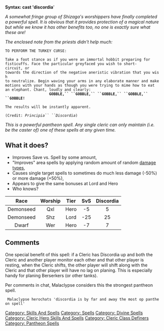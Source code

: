 **Syntax: cast 'discordia**'

*A somewhat fringe group of Shizaga's worshippers have finally completed
a powerful spell. It is obvious that it provides protection of a magical
nature but while we know it has other benefits too, no one is exactly
sure what these are!*

*The enclosed note from the priests didn't help much:*

`TO PERFORM THE TURKEY CURSE:`  
  
`Take a foot stance as if you were an immortal hobbit preparing for`  
`fisticuffs. Face the particular greyfaced you wish to short-circuit, or`  
`towards the direction of the negative aneristic vibration that you wish`  
`to neutralize. Begin waving your arms in any elaborate manner and make`  
`motions with your hands as though you were trying to mime how to eat`  
`an elephant. Chant, loudly and clearly:`  
`                    `**`GOBBLE,`` ``GOBBLE,`` ``GOBBLE,`` ``GOBBLE,`` ``GOBBLE!`**  
  
`The results will be instantly apparent.`  
  
`(Credit: `*`Principia`` ``Discordia`*`)`

*This is a powerful pantheon spell. Any single cleric can only maintain
(i.e. be the caster of) one of these spells at any given time.*

## What it does?

-   Improves Save vs. Spell by some amount,
-   "Improves" area spells by applying random amount of random [damage
    types](Damage_Types "wikilink"),
-   Causes single target spells to sometimes do much less damage (-50%)
    or more damage (+50%),
-   Appears to give the same bonuses at Lord and Hero
-   Who knows?

| **Race**  | **Worship** | **Tier** | **SvS** | **Discordia** |
|:---------:|:-----------:|:--------:|:-------:|:-------------:|
| Demonseed |     Qxl     |   Hero   |   -5    |       5       |
| Demonseed |     Shz     |   Lord   |   -25   |      25       |
|   Dwarf   |     Wer     |   Hero   |   -7    |       7       |

## Comments

One special benefit of this spell: if a Cleric has Discordia up and both
the Cleric and another player monitor each other and that other player
is resting, when the Cleric shifts, the other player will shift along
with the Cleric and that other player will have no lag on planing. This
is especially handy for planing Berserkers (or other tanks).

Per comments in chat, Malaclypse considers this the strongest pantheon
spell.

` Malaclypse herochats 'discordia is by far and away the most op pantheon spell'`

[Category: Skills And Spells](Category:_Skills_And_Spells "wikilink")
[Category: Spells](Category:_Spells "wikilink") [Category: Divine
Spells](Category:_Divine_Spells "wikilink") [Category: Cleric Hero
Skills And Spells](Category:_Cleric_Hero_Skills_And_Spells "wikilink")
[Category: Cleric Class
Definers](Category:_Cleric_Class_Definers "wikilink") [Category:
Pantheon Spells](Category:_Pantheon_Spells "wikilink")
